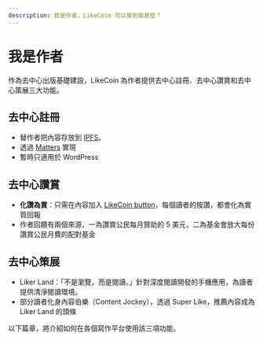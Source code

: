 ```yaml
---
description: 我是作者，LikeCoin 可以幫到我甚麼？
---
```


# 我是作者

作為去中心出版基礎建設，LikeCoin 為作者提供去中心註冊、去中心讚賞和去中心策展三大功能。

## 去中心註冊 <a id="decentralized-registry"></a>

* 替作者把內容存放到 [IPFS](https://ipfs.io)。
* 透過 [Matters](https://matters.news/) 實現
* 暫時只適用於  WordPress

## 去中心讚賞 <a id="decentralized-rewards"></a>

* **化讚為賞**：只需在內容加入 [LikeCoin button](https://docs.like.co/v/zh/user-guide/content-creators/likecoin-button)，每個讀者的按讚，都會化為實質回報
* 作者回饋有兩個來源，一為讚賞公民每月贊助的 5 美元，二為基金會放大每份讚賞公民月費的配對基金

## 去中心策展 <a id="decentralized-curation"></a>

* Liker Land：「不是瀏覽，而是閱讀。」針對深度閱讀開發的手機應用，為讀者提供清淨閱讀環境。
* 部分讀者化身內容伯樂（Content Jockey），透過 Super Like，推薦內容成為 Liker Land 的頭條



以下篇章，將介紹如何在各個寫作平台使用該三項功能。

